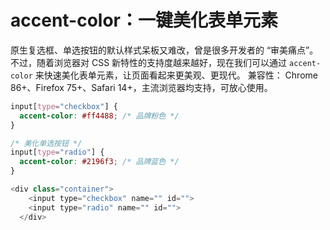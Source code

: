 
#  accent-color：一键美化表单元素

原生复选框、单选按钮的默认样式呆板又难改，曾是很多开发者的 “审美痛点”。不过，随着浏览器对 CSS 新特性的支持度越来越好，现在我们可以通过 `accent-color` 来快速美化表单元素，让页面看起来更美观、更现代。
兼容性： Chrome 86+、Firefox 75+、Safari 14+，主流浏览器均支持，可放心使用。


```css
input[type="checkbox"] {
  accent-color: #ff4488; /* 品牌粉色 */
}

/* 美化单选按钮 */
input[type="radio"] {
  accent-color: #2196f3; /* 品牌蓝色 */
}
```

```js
<div class="container">
    <input type="checkbox" name="" id="">
    <input type="radio" name="" id="">
  </div>
```
